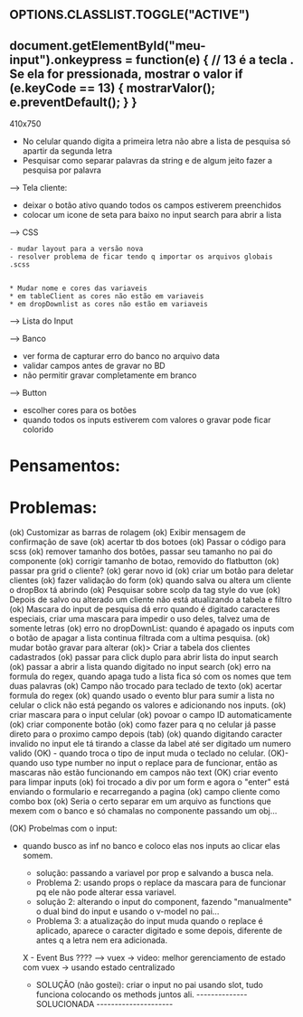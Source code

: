 OPTIONS.CLASSLIST.TOGGLE("ACTIVE")
----------------------------------------
document.getElementById("meu-input").onkeypress = function(e) {
    // 13 é a tecla <ENTER>. Se ela for pressionada, mostrar o valor
    if (e.keyCode == 13) {
        mostrarValor();
        e.preventDefault();
    }
}
----------------------------------------
410x750

  
  
  
  - No celular quando digita a primeira letra não abre a lista de pesquisa só apartir da segunda letra
  - Pesquisar como separar palavras da string e de algum jeito fazer a pesquisa por palavra
  
  


--> Tela cliente:
  
  
  - deixar o botão ativo quando todos os campos estiverem preenchidos
  - colocar um icone de seta para baixo no input search para abrir a lista

  --> CSS
    
    - mudar layout para a versão nova
    - resolver problema de ficar tendo q importar os arquivos globais .scss


    * Mudar nome e cores das variaveis
    * em tableClient as cores não estão em variaveis
    * em dropDownlist as cores não estão em variaveis
     
  

  --> Lista do Input
    
  

 --> Banco 
  - ver forma de capturar erro do banco no arquivo data
  - validar campos antes de gravar no BD
  - não permitir gravar completamente em branco
  
  

--> Button
  - escolher cores para os botões
  - quando todos os inputs estiverem com valores o gravar pode ficar colorido






# Pensamentos:
  

# Problemas:

(ok) Customizar as barras de rolagem
(ok) Exibir mensagem de confirmação de save
(ok) acertar tb dos botoes
(ok) Passar o código para scss
(ok) remover tamanho dos botões, passar seu tamanho no pai do componente
(ok) corrigir tamanho de botao, removido do flatbutton
(ok) passar pra grid o cliente?
(ok) gerar novo id
(ok) criar um botão para deletar clientes
(ok) fazer validação do form
(ok) quando salva ou altera um cliente o dropBox tá abrindo
(ok) Pesquisar sobre scolp da tag style do vue 
(ok) Depois de salvo ou alterado um cliente não está atualizando a tabela e filtro
(ok) Mascara do input de pesquisa dá erro quando é digitado caracteres especiais, criar uma mascara para impedir o uso deles, talvez uma de somente letras
(ok) erro no dropDownList: quando é apagado os inputs com o botão de apagar a lista continua filtrada com a ultima pesquisa.
(ok) mudar botão gravar para alterar
(ok)> Criar a tabela dos clientes cadastrados
(ok) passar para click duplo para abrir lista do input search
(ok) passar a abrir a lista quando digitado no input search
(ok) erro na formula do regex, quando apaga tudo a lista fica só com os nomes que tem duas palavras
(ok) Campo não trocado para teclado de texto
(ok) acertar formula do regex
(ok) quando usado o evento blur para sumir a lista no celular o click não está pegando os valores e adicionando nos inputs.
(ok) criar mascara para o input celular
(ok) povoar o campo ID automaticamente
(ok) criar componente botão
(ok) como fazer para q no celular já passe direto para o proximo campo depois (tab)
(ok) quando digitando caracter invalido no input ele tá tirando a classe da label até ser digitado um numero valido
(OK) - quando troca o tipo de input muda o teclado no celular.
(OK)- quando uso type number no input o replace para de funcionar, então as mascaras não estão funcionando em campos não text
(OK) criar evento para limpar inputs
(ok) foi trocado a div por um form e agora o "enter" está enviando o formulario e recarregando a pagina
(ok) campo cliente como combo box
(ok) Seria o certo separar em um arquivo as functions que mexem com o banco e só chamalas no componente passando um obj...

(OK) Probelmas com o input:
- quando busco as inf no banco e coloco elas nos inputs ao clicar elas somem.
  - solução: passando a variavel por prop e salvando a busca nela.
  - Problema 2: usando props o replace da mascara para de funcionar pq ele não pode alterar essa variavel.
  - solução 2: alterando o input do component, fazendo "manualmente" o dual bind do input e usando o v-model no pai...
  - Problema 3: a atualização do input muda quando o replace é aplicado, aparece o caracter digitado e some depois, diferente de antes q a letra nem era adicionada. 

  X - Event Bus ????
  --> vuex -> video: melhor gerenciamento de estado com vuex -> usando estado centralizado
  - SOLUÇÃO (não gostei): criar o input no pai usando slot, tudo funciona colocando os methods juntos ali.
  -------------- SOLUCIONADA ---------------------



 


  